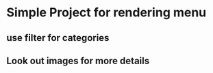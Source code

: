 # Simple Project for rendering menu

## use filter for categories

## Look out images for more details

